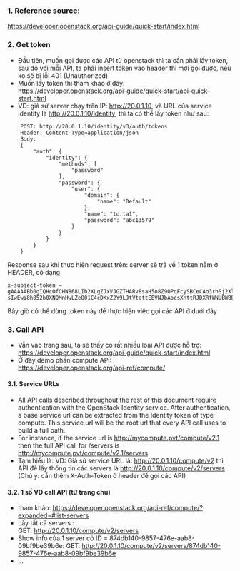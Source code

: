 ### 1. Reference source:
https://developer.openstack.org/api-guide/quick-start/index.html

### 2. Get token
- Đầu tiên, muốn gọi được các API từ openstack thì ta cần phải lấy token, sau đó với mỗi API, ta phải insert token vào header thì mới gọi được, nếu ko sẽ bị lỗi 401 (Unauthorized)
- Muốn lấy token thì tham khảo ở đây:  
https://developer.openstack.org/api-guide/quick-start/api-quick-start.html
- VD: giả sử server chạy trên IP: http://20.0.1.10, và URL của service identity là http://20.0.1.10/identity, thì ta có thể lấy token như sau:
```
    POST: http://20.0.1.10/identity/v3/auth/tokens
    Header: Content-Type=application/json
    Body:
    {
        "auth": {
            "identity": {
                "methods": [
                    "password"
                ],
                "password": {
                    "user": {
                        "domain": {
                            "name": "Default"
                        },
                        "name": "tu.ta1",
                        "password": "abc13579"
                    }
                }
            }
        }
    }
```
Response sau khi thực hiện request trên: server sẽ trả về 1 token nằm ở HEADER, có dạng
```
x-subject-token → gAAAAABb0gIQHcOfCHW868LIb2XLgZJxVJGZTHARv8saH5o8Z9OPqFcySBCeCAo3rhSj2XlVyAG-sIwEwi8h052b0XNQMnHwLZeO01C4cDKxZ2Y9LJtVtettEBVNJbAocsXnttRJDXRfWNUBWBEDSu1zX5XdQVL7cpa05V3UJDI6LwEOCAdakJw
```
Bây giờ có thể dùng token này để thực hiện việc gọi các API ở dưới đây

### 3. Call API
- Vẫn vào trang sau, ta sẽ thấy có rất nhiều loại API được hỗ trợ:  
https://developer.openstack.org/api-guide/quick-start/index.html
- Ở đây demo phần compute API:  
https://developer.openstack.org/api-ref/compute/

#### 3.1. Service URLs
- All API calls described throughout the rest of this document require authentication with the OpenStack Identity service. After authentication, a base service url can be extracted from the Identity token of type compute. This service url will be the root url that every API call uses to build a full path.
- For instance, if the service url is http://mycompute.pvt/compute/v2.1 then the full API call for /servers is http://mycompute.pvt/compute/v2.1/servers.
- Tạm hiểu là: VD: Giả sử service URL là: http://20.0.1.10/compute/v2 thì API để lấy thông tin các servers là http://20.0.1.10/compute/v2/servers (Chú ý: cần thêm X-Auth-Token ở header để gọi các API)
#### 3.2. 1 số VD call API (từ trang chủ)
- tham khảo: https://developer.openstack.org/api-ref/compute/?expanded=#list-servers
- Lấy tất cả servers :  
GET: http://20.0.1.10/compute/v2/servers
- Show info của 1 server có ID = 874db140-9857-476e-aab8-09bf9be39b6e:
GET: http://20.0.1.10/compute/v2/servers/874db140-9857-476e-aab8-09bf9be39b6e
- ...
